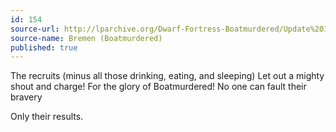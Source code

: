 ```yaml
---
id: 154
source-url: http://lparchive.org/Dwarf-Fortress-Boatmurdered/Update%201-20/
source-name: Bremen (Boatmurdered)
published: true
---
```

 The recruits (minus all those drinking, eating, and sleeping) Let out a mighty shout and charge! For the glory of Boatmurdered! No one can fault their bravery

 Only their results.

